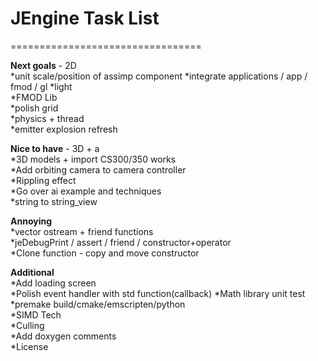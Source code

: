 # JEngine Task List

=================================

**Next goals** - 2D  
*unit scale/position of assimp component
*integrate applications / app / fmod / gl
*light  
*FMOD Lib  
*polish grid  
*physics + thread  
*emitter explosion refresh  

**Nice to have** - 3D + a  
*3D models + import CS300/350 works  
*Add orbiting camera to camera controller  
*Rippling effect  
*Go over ai example and techniques  
*string to string_view  

**Annoying**  
*vector ostream + friend functions  
*jeDebugPrint / assert / friend / constructor+operator  
*Clone function - copy and move constructor  
  
**Additional**  
*Add loading screen  
*Polish event handler with std function(callback)
*Math library unit test  
*premake build/cmake/emscripten/python  
*SIMD Tech  
*Culling  
*Add doxygen comments  
*License
